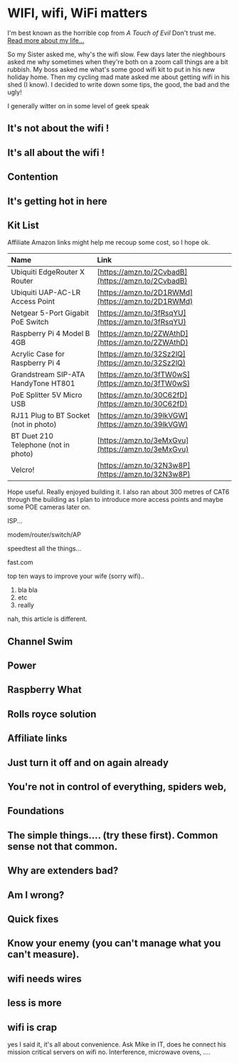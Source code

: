 <h1>WIFI, wifi, WiFi matters</h1>
<p>I'm best known as the horrible cop from <em>A Touch of Evil</em> Don't trust me. <a href="/about">Read more about my life...</a></p>

So my Sister asked me, why's the wifi slow. Few days later the nieghbours asked me why sometimes when they're both on a zoom call things are a bit rubbish. My boss asked me what's some good wifi kit to put in his new holiday home. Then my cycling mad mate asked me about getting wifi in his shed (I know). I decided to write down some tips, the good, the bad and the ugly!


I generally witter on in some level of geek speak

## It's not about the wifi !

## It's all about the wifi !

## Contention

## It's getting hot in here


## Kit List

Affiliate Amazon links might help me recoup some cost, so I hope ok.

|Name|Link|
|:-|:-|
|Ubiquiti EdgeRouter X Router|[https://amzn.to/2CvbadB](https://amzn.to/2CvbadB)|
|Ubiquiti UAP-AC-LR Access Point|[https://amzn.to/2D1RWMd](https://amzn.to/2D1RWMd)|
|Netgear 5-Port Gigabit PoE Switch|[https://amzn.to/3fRsqYU](https://amzn.to/3fRsqYU)|
|Raspberry Pi 4 Model B 4GB|[https://amzn.to/2ZWAthD](https://amzn.to/2ZWAthD)|
|Acrylic Case for Raspberry Pi 4|[https://amzn.to/32Sz2lQ](https://amzn.to/32Sz2lQ)|
|Grandstream SIP-ATA HandyTone HT801|[https://amzn.to/3fTW0wS](https://amzn.to/3fTW0wS)|
|PoE Splitter 5V Micro USB|[https://amzn.to/30C62fD](https://amzn.to/30C62fD)|
|RJ11 Plug to BT Socket (not in photo)|[https://amzn.to/39lkVGW](https://amzn.to/39lkVGW)|
|BT Duet 210 Telephone (not in photo)|[https://amzn.to/3eMxGvu](https://amzn.to/3eMxGvu)|
|Velcro!|[https://amzn.to/32N3w8P](https://amzn.to/32N3w8P)|

Hope useful. Really enjoyed building it. I also ran about 300 metres of CAT6 through the building as I plan to introduce more access points and maybe some POE cameras later on.




ISP...

modem/router/switch/AP

speedtest all the things...

fast.com



top ten ways to improve your wife (sorry wifi)..

1. bla bla
2. etc
3. really



nah, this article is different.



## Channel Swim

## Power

## Raspberry What

## Rolls royce solution

## Affiliate links



## Just turn it off and on again already

## You're not in control of everything, spiders web,

## Foundations

## The simple things.... (try these first). Common sense not that common.


## Why are extenders bad?






## Am I wrong?


## Quick fixes







## Know your enemy (you can't manage what you can't measure).



## wifi needs wires


## less is more

## wifi is crap

yes I said it, it's all about convenience. Ask Mike in IT, does he connect his mission critical servers on wifi no. Interference, microwave ovens, ....


